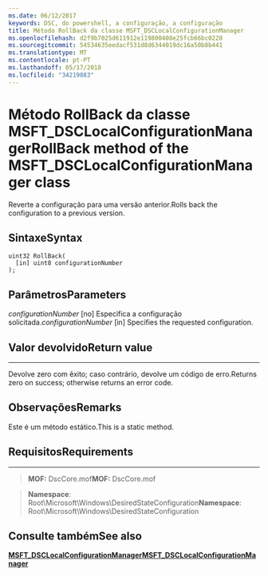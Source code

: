 ```yaml
---
ms.date: 06/12/2017
keywords: DSC, do powershell, a configuração, a configuração
title: Método RollBack da classe MSFT_DSCLocalConfigurationManager
ms.openlocfilehash: d2f9b7025d611912e119800408e25fcb66bc0228
ms.sourcegitcommit: 54534635eedacf531d8d6344019dc16a50b8b441
ms.translationtype: MT
ms.contentlocale: pt-PT
ms.lasthandoff: 05/17/2018
ms.locfileid: "34219883"
---
```

# <a name="rollback-method-of-the-msftdsclocalconfigurationmanager-class"></a><span data-ttu-id="f2020-103">Método RollBack da classe MSFT_DSCLocalConfigurationManager</span><span class="sxs-lookup"><span data-stu-id="f2020-103">RollBack method of the MSFT_DSCLocalConfigurationManager class</span></span>

<span data-ttu-id="f2020-104">Reverte a configuração para uma versão anterior.</span><span class="sxs-lookup"><span data-stu-id="f2020-104">Rolls back the configuration to a previous version.</span></span>

<a name="syntax"></a><span data-ttu-id="f2020-105">Sintaxe</span><span class="sxs-lookup"><span data-stu-id="f2020-105">Syntax</span></span>
------

```mof
uint32 RollBack(
  [in] uint8 configurationNumber
);
```

<a name="parameters"></a><span data-ttu-id="f2020-106">Parâmetros</span><span class="sxs-lookup"><span data-stu-id="f2020-106">Parameters</span></span>
----------

<span data-ttu-id="f2020-107">*configurationNumber* \[no\] Especifica a configuração solicitada.</span><span class="sxs-lookup"><span data-stu-id="f2020-107">*configurationNumber* \[in\] Specifies the requested configuration.</span></span>

## <a name="return-value"></a><span data-ttu-id="f2020-108">Valor devolvido</span><span class="sxs-lookup"><span data-stu-id="f2020-108">Return value</span></span>
------------

<span data-ttu-id="f2020-109">Devolve zero com êxito; caso contrário, devolve um código de erro.</span><span class="sxs-lookup"><span data-stu-id="f2020-109">Returns zero on success; otherwise returns an error code.</span></span>

## <a name="remarks"></a><span data-ttu-id="f2020-110">Observações</span><span class="sxs-lookup"><span data-stu-id="f2020-110">Remarks</span></span>

<span data-ttu-id="f2020-111">Este é um método estático.</span><span class="sxs-lookup"><span data-stu-id="f2020-111">This is a static method.</span></span>

## <a name="requirements"></a><span data-ttu-id="f2020-112">Requisitos</span><span class="sxs-lookup"><span data-stu-id="f2020-112">Requirements</span></span>
------------
><span data-ttu-id="f2020-113">**MOF:** DscCore.mof</span><span class="sxs-lookup"><span data-stu-id="f2020-113">**MOF:** DscCore.mof</span></span>

><span data-ttu-id="f2020-114">**Namespace**: Root\Microsoft\Windows\DesiredStateConfiguration</span><span class="sxs-lookup"><span data-stu-id="f2020-114">**Namespace**: Root\Microsoft\Windows\DesiredStateConfiguration</span></span>


## <a name="see-also"></a><span data-ttu-id="f2020-115">Consulte também</span><span class="sxs-lookup"><span data-stu-id="f2020-115">See also</span></span>


[<span data-ttu-id="f2020-116">**MSFT_DSCLocalConfigurationManager**</span><span class="sxs-lookup"><span data-stu-id="f2020-116">**MSFT_DSCLocalConfigurationManager**</span></span>](msft-dsclocalconfigurationmanager.md)